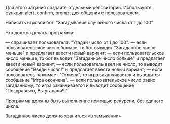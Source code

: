 Для этого задания создайте отдельный репозиторий.
Используйте функции alert, confirm, prompt для общения с пользователем.

Написать игровой бот.
"Загадывание случайного числа от 1 до 100"

Что должна делать программа:

— спрашивает пользователя: "Угадай число от 1 до 100".
— если пользовательское число больше, то бот выводит "Загаданное число меньше" и предлагает ввести новый вариант;
— если пользовательское число меньше, то бот выводит "Загаданное число больше" и предлагает ввести новый вариант;
— если пользователь ввел не число, то выводит сообщение "Введи число!" и предлагает ввести новый вариант;
— если пользователь нажимает "Отмена", то игра заканчивается и выводится сообщение "Игра окончена".
— если пользовательское число равно загаданному, то игра заканчивается и выводит сообщение "Поздравляю, Вы угадали!!!".

Программа должны быть выполнена с помощью рекурсии, без единого цикла.

Загаданное число должно храниться «в замыкании»